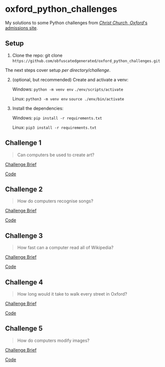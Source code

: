 # oxford_python_challenges
My solutions to some Python challenges from [*Christ Church, Oxford*'s admissions site](https://www.chch.ox.ac.uk/admissions/python-challenges-page).

## Setup

1. Clone the repo: git clone `https://github.com/obfuscatedgenerated/oxford_python_challenges.git`

The next steps cover setup *per directory/challenge*.

2. (optional, but recommended) Create and activate a venv: 

    Windows: `python -m venv env` `./env/scripts/activate`
    
    Linux: `python3 -m venv env` `source ./env/bin/activate`

3. Install the dependencies:

    Windows: `pip install -r requirements.txt`
    
    Linux: `pip3 install -r requirements.txt`

## Challenge 1
> Can computers be used to create art?

[Challenge Brief](https://www.chch.ox.ac.uk/admissions/python-challenge-1-can-computers-be-used-create-art)

[Code](https://github.com/obfuscatedgenerated/oxford_python_challenges/tree/main/challenge_1)

## Challenge 2
> How do computers recognise songs?

[Challenge Brief](https://www.chch.ox.ac.uk/admissions/python-challenge-2-how-do-computers-recognise-songs)

[Code](https://github.com/obfuscatedgenerated/oxford_python_challenges/tree/main/challenge_2)

## Challenge 3
> How fast can a computer read all of Wikipedia?

[Challenge Brief](https://www.chch.ox.ac.uk/admissions/python-challenge-3-how-fast-can-computer-read-all-wikipedia)

[Code](https://github.com/obfuscatedgenerated/oxford_python_challenges/tree/main/challenge_3)

## Challenge 4
> How long would it take to walk every street in Oxford?

[Challenge Brief](https://www.chch.ox.ac.uk/admissions/python-challenge-4-how-long-would-it-take-walk-every-street-oxford)

[Code](https://github.com/obfuscatedgenerated/oxford_python_challenges/tree/main/challenge_4)

## Challenge 5
> How do computers modify images?

[Challenge Brief](https://www.chch.ox.ac.uk/admissions/python-challenge-5-how-do-computers-modify-images)

[Code](https://github.com/obfuscatedgenerated/oxford_python_challenges/tree/main/challenge_5)
